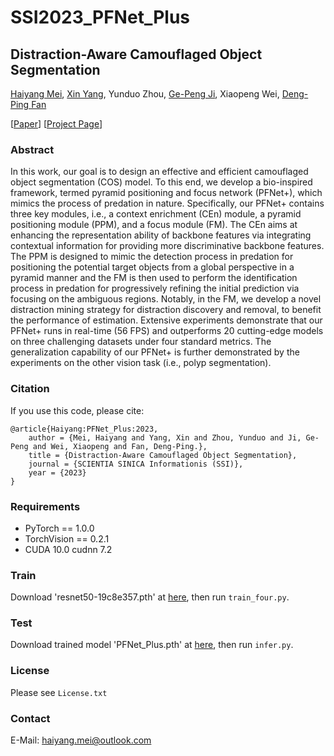 # SSI2023_PFNet_Plus

## Distraction-Aware Camouflaged Object Segmentation
[Haiyang Mei](https://mhaiyang.github.io/), [Xin Yang](https://xinyangdut.github.io/), Yunduo Zhou, [Ge-Peng Ji](https://gewelsji.github.io/), Xiaopeng Wei, [Deng-Ping Fan](http://dpfan.net/)

[[Paper]()] [[Project Page](https://mhaiyang.github.io/SSI2023-PFNet-Plus/index.html)]

### Abstract
In this work, our goal is to design an effective and efficient camouflaged object segmentation (COS) model. To this end, we develop a bio-inspired framework, termed pyramid positioning and focus network (PFNet+), which mimics the process of predation in nature. Specifically, our PFNet+ contains three key modules, i.e., a context enrichment (CEn) module, a pyramid positioning module (PPM), and a focus module (FM). The CEn aims at enhancing the representation ability of backbone features via integrating contextual information for providing more discriminative backbone features. The PPM is designed to mimic the detection process in predation for positioning the potential target objects from a global perspective in a pyramid manner and the FM is then used to perform the identification process in predation for progressively refining the initial prediction via focusing on the ambiguous regions. Notably, in the FM, we develop a novel distraction mining strategy for distraction discovery and removal, to benefit the performance of estimation. Extensive experiments demonstrate that our PFNet+ runs in real-time (56 FPS) and outperforms 20 cutting-edge models on three challenging datasets under four standard metrics. The generalization capability of our PFNet+ is further demonstrated by the experiments on the other vision task (i.e., polyp segmentation).

### Citation
If you use this code, please cite:

```
@article{Haiyang:PFNet_Plus:2023,
    author = {Mei, Haiyang and Yang, Xin and Zhou, Yunduo and Ji, Ge-Peng and Wei, Xiaopeng and Fan, Deng-Ping.},
    title = {Distraction-Aware Camouflaged Object Segmentation},
    journal = {SCIENTIA SINICA Informationis (SSI)},
    year = {2023}
}
```

### Requirements
* PyTorch == 1.0.0
* TorchVision == 0.2.1
* CUDA 10.0  cudnn 7.2

### Train
Download 'resnet50-19c8e357.pth' at [here](https://download.pytorch.org/models/resnet50-19c8e357.pth), then run `train_four.py`.

### Test
Download trained model 'PFNet_Plus.pth' at [here](https://mhaiyang.github.io/SSI2023-PFNet-Plus/index.html), then run `infer.py`.

### License
Please see `License.txt`

### Contact
E-Mail: haiyang.mei@outlook.com